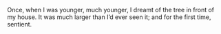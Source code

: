 Once, when I was younger, much younger, I dreamt of the tree in front of my house. It was much larger than I’d ever seen it; and for the first time, sentient. 